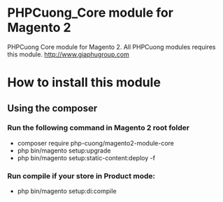 # PHPCuong_Core module for Magento 2
PHPCuong Core module for Magento 2. All PHPCuong modules requires this module. http://www.giaphugroup.com

# How to install this module
## Using the composer
### Run the following command in Magento 2 root folder
- composer require php-cuong/magento2-module-core
- php bin/magento setup:upgrade
- php bin/magento setup:static-content:deploy -f
### Run compile if your store in Product mode:
- php bin/magento setup:di:compile
